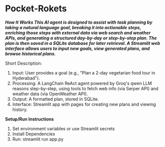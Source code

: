 # Pocket-Rokets
***How It Works
This AI agent is designed to assist with task planning by taking a natural language goal, breaking it into actionable steps, enriching those steps with external data via web search and weather APIs, and generating a structured day-by-day or step-by-step plan. The plan is then saved in a SQLite database for later retrieval. A Streamlit web interface allows users to input new goals, view generated plans, and browse historical plans.***

Short Description:
1. Input: User provides a goal (e.g., "Plan a 2-day vegetarian food tour in Hyderabad").
2. Processing: A LangChain ReAct agent powered by Groq's qwen LLM reasons step-by-step, using tools to fetch web info (via Serper API) and weather data (via OpenWeather API).
3. Output: A formatted plan, stored in SQLite.
4. Interface: Streamlit app with pages for creating new plans and viewing history.

**Setup/Run Instructions**
1. Set environment variables or use Streamlit secrets
2. Install Dependencies
3. Run: streamlit run app.py

